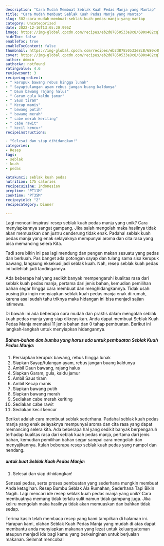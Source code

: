 ```yaml
---
description: "Cara Mudah Membuat Seblak Kuah Pedas Manja yang Mantap"
title: "Cara Mudah Membuat Seblak Kuah Pedas Manja yang Mantap"
slug: 502-cara-mudah-membuat-seblak-kuah-pedas-manja-yang-mantap
category: Uncategorized
date: 2022-12-16T13:05:20.995Z
image: https://img-global.cpcdn.com/recipes/eb2d87850533e8c8/680x482cq70/seblak-kuah-pedas-manja-foto-resep-utama.jpg
hideToc: false
enableToc: true
enableTocContent: false
thumbnail: https://img-global.cpcdn.com/recipes/eb2d87850533e8c8/680x482cq70/seblak-kuah-pedas-manja-foto-resep-utama.jpg
cover: https://img-global.cpcdn.com/recipes/eb2d87850533e8c8/680x482cq70/seblak-kuah-pedas-manja-foto-resep-utama.jpg
author: Admin
authorAv: notfound
ratingvalue: 4.6
reviewcount: 3
recipeingredient:
- " kerupuk bawang rebus hingga lunak"
- " Sayaptulangan ayam rebus jangan buang kaldunya"
- " Daun bawang rajang halus"
- " Garam gula kaldu jamur"
- " Saus tiram"
- " Kecap manis"
- " bawang putih"
- " bawang merah"
- " cabe merah keriting"
- " cabe rawit"
- " kecil kencur"
recipeinstructions:

- "Selesai dan siap dihidangkan!"
categories:
- Resep
tags:
- seblak
- kuah
- pedas

katakunci: seblak kuah pedas 
nutrition: 175 calories
recipecuisine: Indonesian
preptime: "PT11M"
cooktime: "PT35M"
recipeyield: "2"
recipecategory: Dinner

---
```





Lagi mencari inspirasi resep seblak kuah pedas manja yang unik? Cara menyiapkannya sangat gampang. Jika salah mengolah maka hasilnya tidak akan memuaskan dan justru cenderung tidak enak. Padahal seblak kuah pedas manja yang enak selayaknya mempunyai aroma dan cita rasa yang bisa memancing selera Kita.





Tadi sore bikin ini pas lagi mendung dan pengen makan sesuatu yang pedas dan berkuah. Pas banget ada potongan sayap dan tulang sama sisa kerupuk bawang, langsung eksekusi jadi seblak kuah. Nah, resep seblak kuah pedas ini bolehlah jadi tandingannya.

Ada beberapa hal yang sedikit banyak mempengaruhi kualitas rasa dari seblak kuah pedas manja, pertama dari jenis bahan, kemudian pemilihan bahan segar hingga cara membuat dan menghidangkannya. Tidak usah pusing jika ingin menyiapkan seblak kuah pedas manja enak di rumah, karena asal sudah tahu triknya maka hidangan ini bisa menjadi sajian istimewa.






Di bawah ini ada beberapa cara mudah dan praktis dalam mengolah seblak kuah pedas manja yang siap dikreasikan. Anda dapat membuat Seblak Kuah Pedas Manja memakai 11 jenis bahan dan 0 tahap pembuatan. Berikut ini langkah-langkah untuk menyiapkan hidangannya.

<!--inarticleads1-->

##### Bahan-bahan dan bumbu yang harus ada untuk pembuatan Seblak Kuah Pedas Manja:

1. Persiapkan  kerupuk bawang, rebus hingga lunak
1. Siapkan  Sayap/tulangan ayam, rebus jangan buang kaldunya
1. Ambil  Daun bawang, rajang halus
1. Siapkan  Garam, gula, kaldu jamur
1. Ambil  Saus tiram
1. Ambil  Kecap manis
1. Siapkan  bawang putih
1. Siapkan  bawang merah
1. Sediakan  cabe merah keriting
1. Sediakan  cabe rawit
1. Sediakan  kecil kencur


Berikut adalah cara membuat seblak sederhana. Padahal seblak kuah pedas manja yang enak selayaknya mempunyai aroma dan cita rasa yang dapat memancing selera kita. Ada beberapa hal yang sedikit banyak berpengaruh terhadap kualitas rasa dari seblak kuah pedas manja, pertama dari jenis bahan, kemudian pemilihan bahan segar sampai cara mengolah dan menyajikannya. Itulah beberapa resep seblak kuah pedas yang nampol dan nendang. 

<!--inarticleads2-->

#####  untuk buat Seblak Kuah Pedas Manja:


1. Selesai dan siap dihidangkan!

Sensasi pedas, serta proses pembuatan yang sederhana mungkin membuat Anda ketagihan. Resep Bumbu Seblak Ala Rumahan, Sederhana Tapi Bikin Nagih. Lagi mencari ide resep seblak kuah pedas manja yang unik? Cara membuatnya memang tidak terlalu sulit namun tidak gampang juga. Jika keliru mengolah maka hasilnya tidak akan memuaskan dan bahkan tidak sedap. 

Terima kasih telah membaca resep yang kami tampilkan di halaman ini. Harapan kami, olahan Seblak Kuah Pedas Manja yang mudah di atas dapat membantu anda menyiapkan makanan yang lezat untuk keluarga/teman ataupun menjadi ide bagi kamu yang berkeinginan untuk berjualan makanan. Selamat mencoba!
